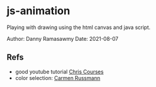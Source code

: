 # js-animation
Playing with drawing using the html canvas and java script.

Author: Danny Ramasawmy
Date: 2021-08-07

## Refs
- good youtube tutorial [Chris Courses](https://www.youtube.com/watch?v=EO6OkltgudE&ab_channel=ChrisCourses)
- color selection: [Carmen Russmann](https://color.adobe.com/search?q=warm&t=term)